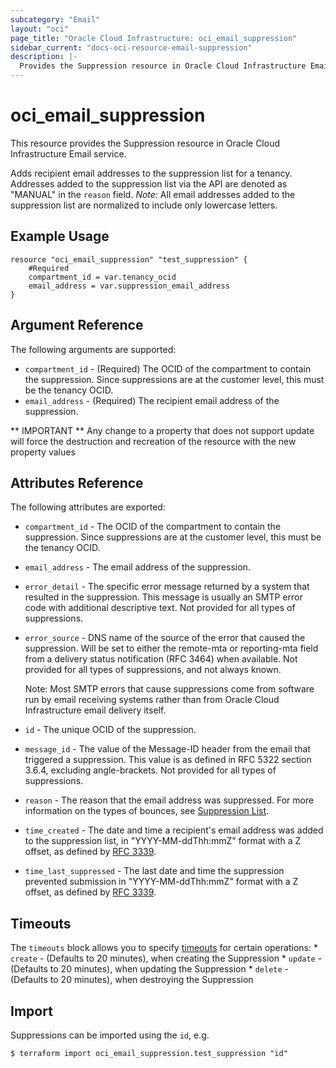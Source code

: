 ```yaml
---
subcategory: "Email"
layout: "oci"
page_title: "Oracle Cloud Infrastructure: oci_email_suppression"
sidebar_current: "docs-oci-resource-email-suppression"
description: |-
  Provides the Suppression resource in Oracle Cloud Infrastructure Email service
---
```


# oci_email_suppression
This resource provides the Suppression resource in Oracle Cloud Infrastructure Email service.

Adds recipient email addresses to the suppression list for a tenancy.
Addresses added to the suppression list via the API are denoted as
"MANUAL" in the `reason` field. *Note:* All email addresses added to the
suppression list are normalized to include only lowercase letters.


## Example Usage

```hcl
resource "oci_email_suppression" "test_suppression" {
	#Required
	compartment_id = var.tenancy_ocid
	email_address = var.suppression_email_address
}
```

## Argument Reference

The following arguments are supported:

* `compartment_id` - (Required) The OCID of the compartment to contain the suppression. Since suppressions are at the customer level, this must be the tenancy OCID. 
* `email_address` - (Required) The recipient email address of the suppression.


** IMPORTANT **
Any change to a property that does not support update will force the destruction and recreation of the resource with the new property values

## Attributes Reference

The following attributes are exported:

* `compartment_id` - The OCID of the compartment to contain the suppression. Since suppressions are at the customer level, this must be the tenancy OCID. 
* `email_address` - The email address of the suppression.
* `error_detail` - The specific error message returned by a system that resulted in the suppression. This message is usually an SMTP error code with additional descriptive text. Not provided for all types of suppressions. 
* `error_source` - DNS name of the source of the error that caused the suppression. Will be set to either the remote-mta or reporting-mta field from a delivery status notification (RFC 3464) when available. Not provided for all types of suppressions, and not always known.

	Note: Most SMTP errors that cause suppressions come from software run by email receiving systems rather than from Oracle Cloud Infrastructure email delivery itself. 
* `id` - The unique OCID of the suppression.
* `message_id` - The value of the Message-ID header from the email that triggered a suppression. This value is as defined in RFC 5322 section 3.6.4, excluding angle-brackets. Not provided for all types of suppressions. 
* `reason` - The reason that the email address was suppressed. For more information on the types of bounces, see [Suppression List](https://docs.cloud.oracle.com/iaas/Content/Email/Concepts/overview.htm#components).
* `time_created` - The date and time a recipient's email address was added to the suppression list, in "YYYY-MM-ddThh:mmZ" format with a Z offset, as defined by [RFC 3339](https://tools.ietf.org/html/rfc3339). 
* `time_last_suppressed` - The last date and time the suppression prevented submission in "YYYY-MM-ddThh:mmZ" format with a Z offset, as defined by [RFC 3339](https://tools.ietf.org/html/rfc3339). 

## Timeouts

The `timeouts` block allows you to specify [timeouts](https://registry.terraform.io/providers/oracle/oci/latest/docs/guides/changing_timeouts) for certain operations:
	* `create` - (Defaults to 20 minutes), when creating the Suppression
	* `update` - (Defaults to 20 minutes), when updating the Suppression
	* `delete` - (Defaults to 20 minutes), when destroying the Suppression


## Import

Suppressions can be imported using the `id`, e.g.

```
$ terraform import oci_email_suppression.test_suppression "id"
```

